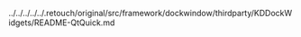 ../../../../../.retouch/original/src/framework/dockwindow/thirdparty/KDDockWidgets/README-QtQuick.md